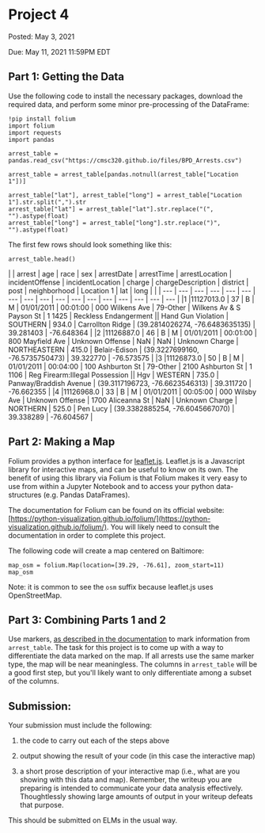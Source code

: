 # Project 4

Posted: May 3, 2021

Due: May 11, 2021 11:59PM EDT

## Part 1: Getting the Data

Use the following code to install the necessary packages, download the required
data, and perform some minor pre-processing of the DataFrame:

```{python}
!pip install folium
import folium
import requests
import pandas

arrest_table = pandas.read_csv("https://cmsc320.github.io/files/BPD_Arrests.csv")

arrest_table = arrest_table[pandas.notnull(arrest_table["Location 1"])]

arrest_table["lat"], arrest_table["long"] = arrest_table["Location 1"].str.split(",").str
arrest_table["lat"] = arrest_table["lat"].str.replace("(", "").astype(float)
arrest_table["long"] = arrest_table["long"].str.replace(")", "").astype(float)
```

The first few rows should look something like this:

```{python}
arrest_table.head()
```


|   | arrest   |  age | race | sex |  arrestDate | arrestTime | arrestLocation  | incidentOffense  | incidentLocation  | charge  | chargeDescription   | district  | post  | neighborhood  | Location 1 |  lat   | long |
|   | --- |  --- | --- | --- |  --- | --- | ---  | ---  | ---  | ---  | ---   | ---  | ---  | ---  | --- |  ---   | --- |
|1  |11127013.0 | 37 | B | M | 01/01/2011 | 00:01:00  | 000 Wilkens Ave  | 79-Other              | Wilkens Av & S Payson St  | 1 1425 | Reckless Endangerment || Hand Gun Violation | SOUTHERN     | 934.0 | Carrollton Ridge       | (39.2814026274, -76.6483635135) | 39.281403 | -76.648364 |
|2  |11126887.0 | 46 | B | M | 01/01/2011 | 00:01:00  | 800 Mayfield Ave | Unknown Offense       | NaN                       | NaN    | Unknown Charge                              | NORTHEASTERN | 415.0 | Belair-Edison          | (39.3227699160, -76.5735750473) | 39.322770 | -76.573575 |
|3  |11126873.0 | 50 | B | M | 01/01/2011 | 00:04:00  | 100 Ashburton St | 79-Other              | 2100 Ashburton St         | 1 1106 | Reg Firearm:Illegal Possession || Hgv       | WESTERN      | 735.0 | Panway/Braddish Avenue | (39.3117196723, -76.6623546313) | 39.311720 | -76.662355 |
|4  |11126968.0 | 33 | B | M | 01/01/2011 | 00:05:00  | 000 Wilsby Ave   | Unknown Offense       | 1700 Aliceanna St         | NaN    | Unknown Charge                              | NORTHERN     | 525.0 | Pen Lucy               | (39.3382885254, -76.6045667070) | 39.338289 | -76.604567 |


## Part 2: Making a Map

Folium provides a python interface for [leaflet.js](https://leafletjs.com/).
Leaflet.js is a Javascript library for interactive maps, and can be useful to
know on its own. The benefit of using this library via Folium is that Folium
makes it very easy to use from within a Jupyter Notebook and to access your
python data-structures (e.g.  Pandas DataFrames).

The documentation for Folium can be found on its official website:
[https://python-visualization.github.io/folium/](https://python-visualization.github.io/folium/).
You will likely need to consult the documentation in order to complete this
project.

The following code will create a map centered on Baltimore:


```{python}
map_osm = folium.Map(location=[39.29, -76.61], zoom_start=11)
map_osm
```

Note: it is common to see the `osm` suffix because leaflet.js uses
OpenStreetMap.

## Part 3: Combining Parts 1 and 2

Use markers, [as described in the
documentation](https://python-visualization.github.io/folium/quickstart.html#Markers)
to mark information from `arrest_table`. The task for this project is to come
up with a way to differentiate the data marked on the map. If all arrests use
the same marker type, the map will be near meaningless. The columns in
`arrest_table` will be a good first step, but you'll likely want to only
differentiate among a subset of the columns.

## Submission:


Your submission must include the following:


1. the code to carry out each of the steps above

2. output showing the result of your code (in this case the interactive map)

3. a short prose description of your interactive map (i.e., what are you
showing with this data and map). Remember, the writeup you are preparing is
intended to communicate your data analysis effectively.  Thoughtlessly showing
large amounts of output in your writeup defeats that purpose.

This should be submitted on ELMs in the usual way.
